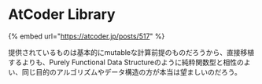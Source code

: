 # AtCoder Library

{% embed url="https://atcoder.jp/posts/517" %}

提供されているものは基本的にmutableな計算前提のものだろうから、直接移植するよりも、Purely Functional Data Structureのように純粋関数型と相性のよい、同じ目的のアルゴリズムやデータ構造の方が本当は望ましいのだろう。

